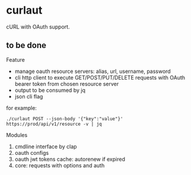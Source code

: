 # curlaut

cURL with OAuth support.

## to be done

Feature

- manage oauth resource servers: alias, url, username, password
- cli http client to execute GET/POST/PUT/DELETE requests with OAuth bearer token from chosen resource server
- output to be consumed by jq
- json cli flag

for example:

```shell
./curlaut POST --json-body '{"key":"value"}' https://prod/api/v1/resource -v | jq
```

Modules

1. cmdline interface by clap
2. oauth configs
3. oauth jwt tokens cache: autorenew if expired
4. core: requests with options and auth
